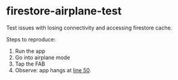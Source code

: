 # firestore-airplane-test
Test issues with losing connectivity and accessing firestore cache.

Steps to reproduce:

1. Run the app
2. Go into airplane mode
3. Tap the FAB
4. Observe: app hangs at [line 50](https://github.com/mentoc3000/firestore-airplane-test/blob/5a6c68ddec9eaa7b45a7ba727ea7ac77869d627b/lib/main.dart#L50).
